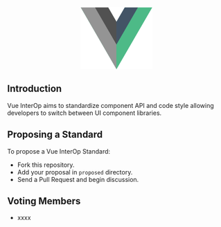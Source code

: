 <div style="text-align: center" align="center">
  <img src="InterOp.png" height="144">
</div>

## Introduction
Vue InterOp aims to standardize component API and code style allowing
developers to switch between UI component libraries.

## Proposing a Standard
To propose a Vue InterOp Standard:
- Fork this repository.
- Add your proposal in `proposed` directory.
- Send a Pull Request and begin discussion.

## Voting Members
- xxxx
